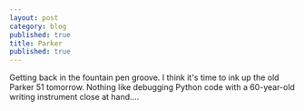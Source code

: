 ```yaml
---
layout: post
category: blog
published: true
title: Parker
published: true
---
```


Getting back in the fountain pen groove. I think it's time to ink up the old Parker 51 tomorrow. Nothing like debugging Python code with a 60-year-old writing instrument close at hand....